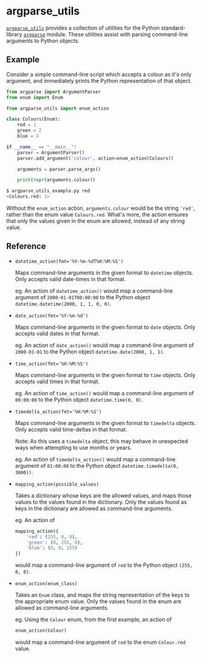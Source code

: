 # argparse_utils

[`argparse_utils`](https://github.com/madman-bob/python-argparse-utils)
provides a collection of utilities for the Python standard-library
[`argparse`](https://docs.python.org/3/library/argparse.html)
module.
These utilities assist with parsing command-line arguments to Python objects.

## Example

Consider a simple command-line script which accepts a colour as it's only argument,
and immediately prints the Python representation of that object.

```python
from argparse import ArgumentParser
from enum import Enum

from argparse_utils import enum_action

class Colours(Enum):
    red = 1
    green = 2
    blue = 3

if __name__ == "__main__":
    parser = ArgumentParser()
    parser.add_argument('colour', action=enum_action(Colours))

    arguments = parser.parse_args()

    print(repr(arguments.colour))
```

```bash
$ argparse_utils_example.py red
<Colours.red: 1>
```

Without the `enum_action` action, `arguments.colour` would be the string `'red'`,
rather than the enum value `Colours.red`.
What's more, the action ensures that only the values given in the enum are allowed,
instead of any string value.

## Reference

- `datetime_action(fmt='%Y-%m-%dT%H:%M:%S')`

  Maps command-line arguments in the given format to `datetime` objects.
  Only accepts valid date-times in that format.

  eg. An action of `datetime_action()` would map a command-line argument of
  `2000-01-01T00:00:00` to the Python object `datetime.datetime(2000, 1, 1, 0, 0)`.

- `date_action(fmt='%Y-%m-%d')`

  Maps command-line arguments in the given format to `date` objects.
  Only accepts valid dates in that format.

  eg. An action of `date_action()` would map a command-line argument of
  `2000-01-01` to the Python object `datetime.date(2000, 1, 1)`.

- `time_action(fmt='%H:%M:%S')`

  Maps command-line arguments in the given format to `time` objects.
  Only accepts valid times in that format.

  eg. An action of `time_action()` would map a command-line argument of
  `00:00:00` to the Python object `datetime.time(0, 0)`.

- `timedelta_action(fmt='%H:%M:%S')`

  Maps command-line arguments in the given format to `timedelta` objects.
  Only accepts valid time-deltas in that format.

  Note: As this uses a `timedelta` object, this may behave in unexpected ways when attempting to use months or years.

  eg. An action of `timedelta_action()` would map a command-line argument of
  `01:00:00` to the Python object `datetime.timedelta(0, 3600))`.

- `mapping_action(possible_values)`

  Takes a dictionary whose keys are the allowed values,
  and maps those values to the values found in the dictionary.
  Only the values found as keys in the dictionary are allowed as command-line arguments.

  eg. An action of

  ```python
  mapping_action({
      'red': (255, 0, 0),
      'green': (0, 255, 0),
      'blue': (0, 0, 255)
  })
  ```

  would map a command-line argument of `red` to the Python object `(255, 0, 0)`.

- `enum_action(enum_class)`

  Takes an `Enum` class,
  and maps the string representation of the keys to the appropriate enum value.
  Only the values found in the enum are allowed as command-line arguments.

  eg. Using the `Colour` enum, from the first example, an action of

  ```python
  enum_action(Colour)
  ```

  would map a command-line argument of `red` to the enum `Colour.red` value.
